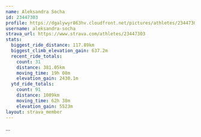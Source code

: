 ```yaml
---
name: Aleksandra Socha
id: 23447303
profile: https://dgalywyr863hv.cloudfront.net/pictures/athletes/23447303/14745546/4/large.jpg
username: aleksandra-socha
strava_url: https://www.strava.com/athletes/23447303
stats:
  biggest_ride_distance: 117.89km
  biggest_climb_elevation_gain: 637.2m
  recent_ride_totals:
    count: 31
    distance: 381.05km
    moving_time: 19h 08m
    elevation_gain: 2430.1m
  ytd_ride_totals:
    count: 91
    distance: 1089km
    moving_time: 62h 38m
    elevation_gain: 5523m
layout: strava_member
--- 
```

...
